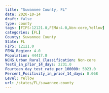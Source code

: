 ```yaml
---
title: "Suwannee County, FL"
date: 2020-10-14
draft: false
type: county
tags: [FIPS:12121.0,FEMA:4.0,Non-core,Yellow]
categories: [FL]
County: Suwannee County
State: FL
FIPS: 12121.0
FEMA_Region: 4.0
Population: 44417.0
NCHS_Urban_Rural_Classification: Non-core
Tests_in_prior_14_days: 2231.0
Fourteen_day_test_rate_per_100000: 5023.0
Percent_Positivity_in_prior_14_days: 0.068
Level: Yellow
url: /states/FL/suwannee-county
---
```



